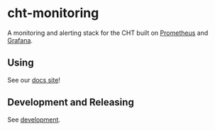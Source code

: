 # cht-monitoring

A monitoring and alerting stack for the CHT built on [Prometheus](https://prometheus.io/) and [Grafana](https://grafana.com/).

## Using

See our [docs site](https://docs.communityhealthtoolkit.org/apps/guides/hosting/monitoring/#grafana-and-prometheus)!

## Development and Releasing

See [development](/development).
